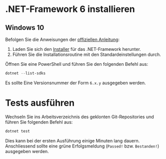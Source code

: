 # .NET-Framework 6 installieren

## Windows 10

Befolgen Sie die Anweisungen der [offiziellen
Anleitung](https://docs.microsoft.com/en-us/dotnet/core/install/windows?tabs=net50):

1. Laden Sie sich den [Installer](https://dotnet.microsoft.com/en-us/download/dotnet/6.0) für das .NET-Framework herunter.
2. Führen Sie die Installationsroutine mit den Standardeinstellungen durch.

Öffnen Sie eine PowerShell und führen Sie den folgenden Befehl aus:

```powershell
dotnet --list-sdks
```

Es sollte Eine Versionsnummer der Form `6.x.y` ausgegeben werden.

# Tests ausführen

Wechseln Sie ins Arbeitsverzeichnis des geklonten Git-Repositories und führen
Sie folgenden Befehl aus:

```bash
dotnet test
```

Dies kann bei der ersten Ausführung einige Minuten lang dauern. Anschliessend
sollte eine grüne Erfolgsmeldung (`Passed!` bzw. `Bestanden!`) ausgegeben
werden.
